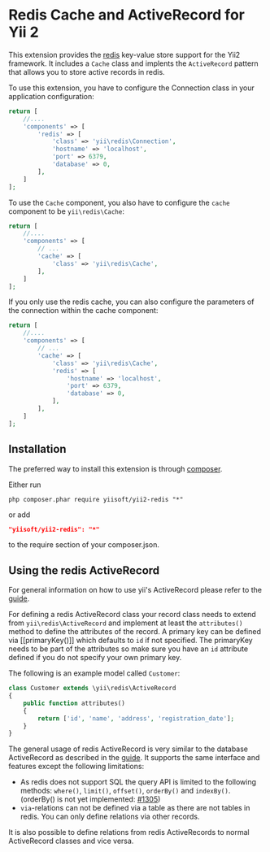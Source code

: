 Redis Cache and ActiveRecord for Yii 2
======================================

This extension provides the [redis](http://redis.io/) key-value store support for the Yii2 framework.
It includes a `Cache` class and implents the `ActiveRecord` pattern that allows you to store active
records in redis.

To use this extension, you have to configure the Connection class in your application configuration:

```php
return [
	//....
	'components' => [
        'redis' => [
            'class' => 'yii\redis\Connection',
            'hostname' => 'localhost',
            'port' => 6379,
            'database' => 0,
        ],
	]
];
```

To use the `Cache` component, you also have to configure the `cache` component to be `yii\redis\Cache`:

```php
return [
	//....
	'components' => [
	    // ...
        'cache' => [
            'class' => 'yii\redis\Cache',
        ],
	]
];
```

If you only use the redis cache, you can also configure the parameters of the connection within the
cache component:

```php
return [
	//....
	'components' => [
	    // ...
        'cache' => [
            'class' => 'yii\redis\Cache',
            'redis' => [
                'hostname' => 'localhost',
                'port' => 6379,
                'database' => 0,
            ],
        ],
	]
];
```


Installation
------------

The preferred way to install this extension is through [composer](http://getcomposer.org/download/).

Either run

```
php composer.phar require yiisoft/yii2-redis "*"
```

or add

```json
"yiisoft/yii2-redis": "*"
```

to the require section of your composer.json.


Using the redis ActiveRecord
----------------------------

For general information on how to use yii's ActiveRecord please refer to the [guide](https://github.com/yiisoft/yii2/blob/master/docs/guide/active-record.md).

For defining a redis ActiveRecord class your record class needs to extend from `yii\redis\ActiveRecord` and
implement at least the `attributes()` method to define the attributes of the record.
A primary key can be defined via [[primaryKey()]] which defaults to `id` if not specified.
The primaryKey needs to be part of the attributes so make sure you have an `id` attribute defined if you do
not specify your own primary key.

The following is an example model called `Customer`:

```php
class Customer extends \yii\redis\ActiveRecord
{
    public function attributes()
    {
        return ['id', 'name', 'address', 'registration_date'];
    }
}
```

The general usage of redis ActiveRecord is very similar to the database ActiveRecord as described in the
[guide](https://github.com/yiisoft/yii2/blob/master/docs/guide/active-record.md).
It supports the same interface and features except the following limitations:

- As redis does not support SQL the query API is limited to the following methods:
  `where()`, `limit()`, `offset()`, `orderBy()` and `indexBy()`.
  (orderBy() is not yet implemented: [#1305](https://github.com/yiisoft/yii2/issues/1305))
- `via`-relations can not be defined via a table as there are not tables in redis. You can only define relations via other records.

It is also possible to define relations from redis ActiveRecords to normal ActiveRecord classes and vice versa.